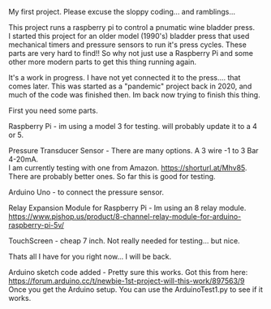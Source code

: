 My first project. Please excuse the sloppy coding... and ramblings...

This project runs a raspberry pi to control a pnumatic wine bladder press.  
I started this project for an older model (1990's) bladder press that used mechanical timers and pressure sensors to run it's press cycles.  These parts are very hard to find!! 
So why not just use a Raspberry Pi and some other more modern parts to get this thing running again.

It's a work in progress.  I have not yet connected it to the press.... that comes later.  This was started as a "pandemic" project back in 2020, and much of the code was finished then. Im back now trying to finish this thing.

First you need some parts.

Raspberry Pi - im using a model 3 for testing. will probably update it to a 4 or 5.
    
Pressure Transducer Sensor -  There are many options.  A 3 wire -1 to 3 Bar 4-20mA.  
I am currently testing with one from Amazon.  https://shorturl.at/Mhv85.  There are probably better ones. So far this is good for testing.
        
Arduino Uno - to connect the pressure sensor. 
    
Relay Expansion Module for Raspberry Pi - Im using an 8 relay module.  https://www.pishop.us/product/8-channel-relay-module-for-arduino-raspberry-pi-5v/
    
TouchScreen - cheap 7 inch.  Not really needed for testing... but nice.

Thats all I have for you right now... I will be back.

Arduino sketch code added - Pretty sure this works.  Got this from here: https://forum.arduino.cc/t/newbie-1st-project-will-this-work/897563/9
Once you get the Arduino setup. You can use the ArduinoTest1.py to see if it works.


